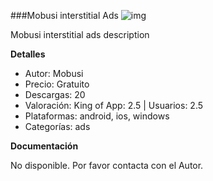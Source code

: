 ###Mobusi interstitial Ads
![img](http://resources.kingofapp.com/services/adsmobusiinterstitial/modules/adsmobusiinterstitial/images/list.png)

Mobusi interstitial ads description

**Detalles**
- Autor: Mobusi
- Precio: Gratuito
- Descargas: 20
- Valoración: King of App: 2.5 | Usuarios: 2.5
- Plataformas: android, ios, windows
- Categorías: ads


**Documentación**

No disponible. Por favor contacta con el Autor.